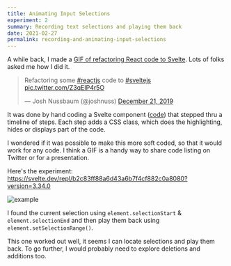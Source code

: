 ```yaml
---
title: Animating Input Selections
experiment: 2
summary: Recording text selections and playing them back
date: 2021-02-27
permalink: recording-and-animating-input-selections
---
```


A while back, I made a [GIF of refactoring React code to Svelte](https://twitter.com/joshnuss/status/1208520843132841984).
Lots of folks asked me how I did it.

<blockquote class="twitter-tweet"><p lang="en" dir="ltr">Refactoring some <a href="https://twitter.com/hashtag/reactjs?src=hash&amp;ref_src=twsrc%5Etfw">#reactjs</a> code to <a href="https://twitter.com/hashtag/sveltejs?src=hash&amp;ref_src=twsrc%5Etfw">#sveltejs</a> <a href="https://t.co/Z3qEIP4r5O">pic.twitter.com/Z3qEIP4r5O</a></p>&mdash; Josh Nussbaum (@joshnuss) <a href="https://twitter.com/joshnuss/status/1208520843132841984?ref_src=twsrc%5Etfw">December 21, 2019</a></blockquote> <script async src="https://platform.twitter.com/widgets.js" charset="utf-8"></script>

It was done by hand coding a Svelte component ([code](https://svelte.dev/repl/e6c3f24c6cc64e8c9ca8cc9405778df2?version=3.34.0)) that stepped thru a timeline of steps. Each step adds a CSS class, which does the highlighting, hides or displays part of the code.

I wondered if it was possible to make this more soft coded, so that it would work for any code. I think a GIF is a handy way to share code listing on Twitter or for a presentation.

Here's the experiment:
https://svelte.dev/repl/b2c83ff88a6d43a6b7f4cf882c0a8080?version=3.34.0

![example](/images/record-selection-animation.gif)

I found the current selection using `element.selectionStart` & `element.selectionEnd` and then play them back using `element.setSelectionRange()`.

This one worked out well, it seems I can locate selections and play them back.
To go further, I would probably need to explore deletions and additions too.

